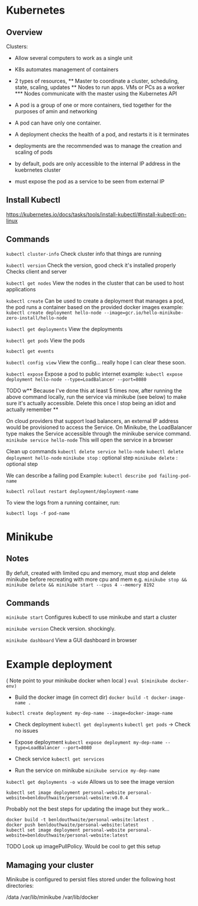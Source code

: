 # Kubernetes

## Overview

Clusters:
* Allow several computers to work as a single unit
* K8s automates management of containers
* 2 types of resources, 
** Master to coordinate a cluster, scheduling, state, scaling, updates
** Nodes to run apps. VMs or PCs as a worker
*** Nodes communicate with the master using the Kubernetes API

* A pod is a group of one or more containers, tied together for the purposes of amin and networking
* A pod can have only one container.
* A deployment checks the health of a pod, and restarts it is it terminates
* deployments are the recommended was to manage the creation and scaling of pods

* by default, pods are only accessible to the internal IP address in the kuebrnetes cluster
* must expose the pod as a service to be seen from external IP

## Install Kubectl

https://kubernetes.io/docs/tasks/tools/install-kubectl/#install-kubectl-on-linux

## Commands

`kubectl cluster-info`
Check cluster info that things are running

`kubectl version`
Check the version, good check it's installed properly
Checks client and server

`kubectl get nodes`
View the nodes in the cluster that can be used to host applications

`kubectl create`
Can be used to create a deployment that manages a pod, the pod runs a container based on the provided docker images
example:
`kubectl create deployment hello-node --image=gcr.io/hello-minikube-zero-install/hello-node`


`kubectl get deployments`
View the deployments

`kubectl get pods`
View the pods

`kubectl get events`

`kubectl config view`
View the config... really hope I can clear these soon.

`kubectl expose`
Expose a pod to public internet
example:
`kubectl expose deployment hello-node --type=LoadBalancer --port=8080`

TODO w** Because I've done this at least 5 times now, after running the above command locally, run the service via minikube (see below)
to make sure it's actually accessible. Delete this once I stop being an idiot and actually remember **
 
On cloud providers that support load balancers, an external IP address would be provisioned to access the Service. On Minikube, the LoadBalancer type makes the Service accessible through the minikube service command.
`minikube service hello-node`
This will open the service in a browser

Clean up commands
`kubectl delete service hello-node`
`kubectl delete deployment hello-node`
`minikube stop` : optional step
`minikube delete` : optional step

We can describe a failing pod
Example:
`kubectl describe pod failing-pod-name`

`kubectl rollout restart deployment/deployment-name`

To view the logs from a running container, run:

`kubectl logs -f pod-name`

# Minikube

## Notes

By defult, created with limited cpu and memory,
must stop and delete minikube before recreating with more cpu and mem
e.g. `minikube stop && minikube delete && minikube start --cpus 4 --memory 8192`

## Commands

`minikube start`
Configures kubectl to use minikube and start a cluster

`minikube version`
Check version. shockingly.

`minikube dashboard`
View a GUI dashboard in browser

# Example deployment

( Note point to your minikube docker when local )
`eval $(minikube docker-env)`

* Build the docker image (in correct dir)
`docker build -t docker-image-name .`

`kubectl create deployment my-dep-name --image=docker-image-name`

* Check deployment
`kubectl get deployments`
`kubectl get pods` -> Check no issues

* Expose deployment
`kubectl expose deployment my-dep-name --type=LoadBalancer --port=8080`

* Check service
`kubectl get services`

* Run the service on minikube
`minikube service my-dep-name`

`kubectl get deployments -o wide`
Allows us to see the image version

`kubectl set image deployment personal-website personal-website=benldouthwaite/personal-website:v0.0.4`

Probably not the best steps for updating the image but they work...
```
docker build -t benldouthwaite/personal-website:latest .
docker push benldouthwaite/personal-website:latest
kubectl set image deployment personal-website personal-website=benldouthwaite/personal-website:latest
```

TODO Look up imagePullPolicy. Would be cool to get this setup

## Mamaging your cluster

Minikube is configured to persist files stored under the following host directories:

/data
/var/lib/minikube
/var/lib/docker